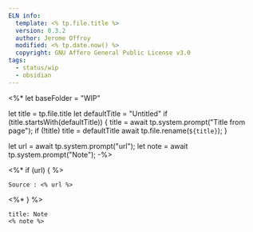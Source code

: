 ```yaml
---
ELN info:
  template: <% tp.file.title %>
  version: 0.3.2
  author: Jerome Offroy
  modified: <% tp.date.now() %>
  copyright: GNU Affero General Public License v3.0
tags:
  - status/wip
  - obsidian
---
```

<%*
let baseFolder = "WIP"

let title = tp.file.title
let defaultTitle = "Untitled"
if (title.startsWith(defaultTitle)) {
	title = await tp.system.prompt("Title from page");
	if (!title) title = defaultTitle
	await tp.file.rename(`${title}`);
} 

let url = await tp.system.prompt("url");
let note = await tp.system.prompt("Note");
-%>

<%* if (url) { %> 
````ad-tip
Source : <% url %>

````
<%* } %>
````ad-note
title: Note
<% note %> 

````
